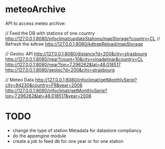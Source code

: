 meteoArchive
============

API to access meteo archive:


// Feed the DB with stations of one country
http://127.0.0.1:8080/infoclimat/updateStations/mapStorage?country=CL
// Refresh the kdtree
http://127.0.0.1:8080/kdtreeReload/mapStorage

// Geoloc API
http://127.0.0.1:8080/distance?d=200&city=strasbourg
http://127.0.0.1:8080/near?count=10&city=vinadelmar&country=CL
http://127.0.0.1:8080/near?lon=7.296262&lat=48.018517
http://127.0.0.1:8080/geoloc?d=200&city=strasbourg

// Meteo Data
http://127.0.0.1:8080/infoclimat/getMonthlySerie?city=84230&country=FR&year=2008
http://127.0.0.1:8080/infoclimat/getMonthlySerie?lon=7.296262&lat=48.018517&year=2008




TODO
====

- change the type of station Metadata for datastore compliancy
- do the appengine module
- create a job to feed db for one year or for one station
